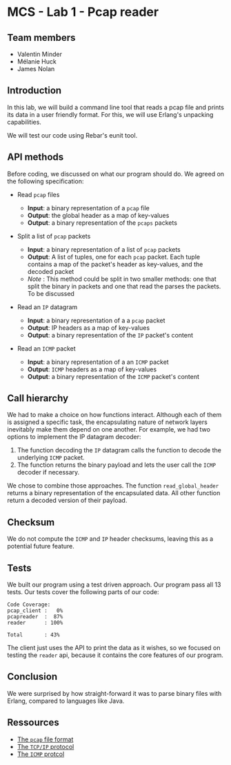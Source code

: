 # MCS - Lab 1 - Pcap reader
## Team members
- Valentin Minder
- Mélanie Huck
- James Nolan

## Introduction
In this lab, we will build a command line tool that reads a pcap file and prints its data in a user friendly format. For this, we will use Erlang's unpacking capabilities.

We will test our code using Rebar's eunit tool.

## API methods
Before coding, we discussed on what our program should do. We agreed on the following specification:  
- Read `pcap` files
  * **Input**: a binary representation of a `pcap` file
  * **Output**: the global header as a map of key-values
  * **Output**: a binary representation of the `pcaps` packets

- Split a list of `pcap` packets
  * **Input**: a binary representation of a list of `pcap` packets
  * **Output**: A list of tuples, one for each `pcap` packet. Each tuple contains a map of the packet's header as key-values, and the decoded packet 
  * *Note* : This method could be split in two smaller methods: one that split the binary in packets and one that read the parses the packets. To be discussed
  
- Read an `IP` datagram
  * **Input**: a binary representation of a a `pcap` packet
  * **Output**: IP headers as a map of key-values
  * **Output**: a binary representation of the `IP` packet's content

- Read an `ICMP` packet
  * **Input**: a binary representation of a an `ICMP` packet
  * **Output**: `ICMP` headers as a map of key-values
  * **Output**: a binary representation of the `ICMP` packet's content

## Call hierarchy
We had to make a choice on how functions interact. Although each of them is assigned a specific task, the encapsulating nature of network layers inevitably make them depend on one another.
For example, we had two options to implement the IP datagram decoder:
1. The function decoding the `IP` datagram calls the function to decode the underlying `ICMP` packet.
2. The function returns the binary payload and lets the user call the `ICMP` decoder if necessary.

We chose to combine those approaches. The function `read_global_header` returns a binary representation of the encapsulated data. All other function return a decoded version of their payload.

## Checksum
We do not compute the `ICMP` and `IP` header checksums, leaving this as a potential future feature.

## Tests
We built our program using a test driven approach. Our program pass all 13 tests. Our tests cover the following parts of our code:
```
Code Coverage:
pcap_client :   0%
pcapreader  :  87%
reader      : 100%

Total       : 43%
```

The client just uses the API to print the data as it wishes, so we focused on testing the `reader` api, because it contains the core features of our program.


## Conclusion
We were surprised by how straight-forward it was to parse binary files with Erlang, compared to languages like Java.

## Ressources
- [The `pcap` file format](https://wiki.wireshark.org/Development/LibpcapFileFormat)
- [The `TCP/IP` protocol](http://www.networksorcery.com/enp/protocol/ip.htm)
- [The `ICMP` protcol](http://www.networksorcery.com/enp/protocol/icmp.htm)